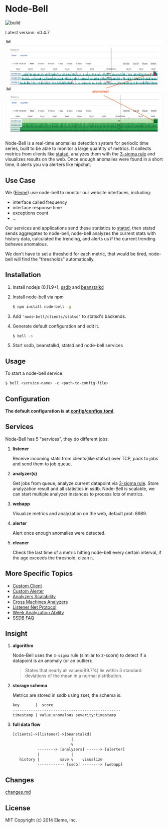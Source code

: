 Node-Bell
=========

![build](https://travis-ci.org/eleme/node-bell.svg)

Latest version: v0.4.7

![snap](snap.png)

Node-Bell is a real-time anomalies detection system for periodic time series, built to be
able to monitor a large quantity of metrics. It collects metrics from clients like [statsd](https://github.com/etsy/statsd),
analyzes them with the [3-sigma rule](http://en.wikipedia.org/wiki/68%E2%80%9395%E2%80%9399.7_rule)
and visualizes results on the web. Once enough anomalies were found in a short time, it alerts
you via alerters like hipchat.

Use Case
--------

We ([Eleme](http://ele.me)) use node-bell to monitor our website interfaces, including:

   - interface called frequency
   - interface response time
   - exceptions count
   - ...

Our services and applications send these statistics to [statsd](https://github.com/etsy/statsd),
then statsd sends aggregates to node-bell, node-bell analyzes the current stats
with history data, calculated the trending, and alerts us if the current trending behaves
anomalous.

We don't have to set a threshold for each metric, that would be tired, node-bell will find the "thresholds" automatically.

Installation
------------

1. Install nodejs (0.11.9+), [ssdb](https://github.com/ideawu/ssdb) and [beanstalkd](https://github.com/kr/beanstalkd)
2. Install node-bell via npm

   ```bash
   $ npm install node-bell -g
   ```
3. Add `'node-bell/clients/statsd'` to statsd's backends.
4. Generate default configuration and edit it.

   ```bash
   $ bell -s
   ```
5. Start ssdb, beanstalkd, statsd and node-bell services

Usage
-----

To start a node-bell service:

```bash
$ bell <service-name> -c <path-to-config-file>
```

Configuration
-------------

**The default configuration is at [config/configs.toml](config/configs.toml)**.

Services
---------

Node-Bell has 5 "services", they do different jobs:

1. **listener**

   Receive incoming stats from clients(like statsd) over TCP, pack to jobs and send them to job queue.

2. **analyzer(s)**

   Get jobs from queue, analyze current datapoint via [3-sigma rule](http://en.wikipedia.org/wiki/68%E2%80%9395%E2%80%9399.7_rule).
   Store analyzation result and all statistics in ssdb. Node-Bell is scalable, we can start multiple analyzer instances to process
   lots of metrics.

3. **webapp**

   Visualize metrics and analyzation on the web, default prot: 8989.

4. **alerter**

   Alert once enough anomalies were detected.

5. **cleaner**

   Check the last time of a metric hitting node-bell every certain interval, if the age exceeds the threshold, clean it.

More Specific Topics
--------------------

- [Custom Client](docs/topics.md#custom-client)
- [Custom Alerter](docs/topics.md#custom-alerter)
- [Analyzers Scalability](docs/topics.md#analyzers-scalability)
- [Cross Machines Analyzers](docs/topics.md#cross-machines-analyzers)
- [Listener Net Protocol](docs/topics.md#listener-net-protocol)
- [Week Analyzation Ability](docs/topics.md#week-analyzation-ability)
- [SSDB FAQ](docs/topics.md#ssdb-faq)

Insight
-------

1. **algorithm**

   Node-Bell uses the `3-sigma` rule (similar to z-score) to detect if a datapoint is an anomaly (or an outlier):

   > States that nearly all values(99.7%) lie within 3 standard deviations of the mean in a normal distribution.

2. **storage schema**

   Metrics are stored in ssdb using zset, the schema is:

   ```
   key       |  score
   ------------------------------------------------
   timestamp | value:anomalous severity:timestamp
   ```

3. **full data flow**

   ```
   [clients]->[listener]->[beanstalkd]
                             |
                             v
              --------> [analyzers] ------> [alerter]
              |              |
      history |         save v    visualize
              ------------ [ssdb] --------> [webapp]
   ```

Changes
-------

[changes.md](changes.md)

License
-------

MIT Copyright (c) 2014 Eleme, Inc.

